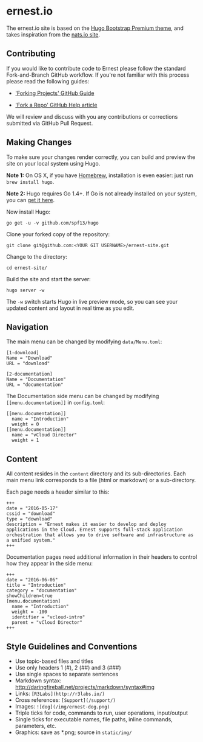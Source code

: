 # ernest.io

The ernest.io site is based on the [Hugo Bootstrap Premium theme](https://github.com/appernetic/hugo-bootstrap-premium), and takes inspiration from the [nats.io site](http://nats.io).

## Contributing

If you would like to contribute code to Ernest please follow the standard Fork-and-Branch GitHub workflow. If you're not familiar with this process please read the following guides:

* ['Forking Projects' GitHub Guide](https://guides.github.com/activities/forking/)

* ['Fork a Repo' GitHub Help article](https://help.github.com/articles/fork-a-repo/)

We will review and discuss with you any contributions or corrections submitted via GitHub Pull Request.

## Making Changes

To make sure your changes render correctly, you can build and preview the site on your local system using Hugo. 

**Note 1:** On OS X, if you have [Homebrew](http://brew.sh/), installation is even easier: just run `brew install hugo`.

**Note 2:** Hugo requires Go 1.4+. If Go is not already installed on your system, you can [get it here](https://golang.org/dl/).

Now install Hugo:

```
go get -u -v github.com/spf13/hugo
```

Clone your forked copy of the repository:

```
git clone git@github.com:<YOUR GIT USERNAME>/ernest-site.git
```

Change to the directory:

```
cd ernest-site/
```

Build the site and start the server:

```
hugo server -w
```

The `-w` switch starts Hugo in live preview mode, so you can see your updated content and layout in real time as you edit.

## Navigation

The main menu can be changed by modifying `data/Menu.toml`:

```
[1-download]
Name = "Download"
URL = "download"

[2-documentation]
Name = "Documentation"
URL = "documentation"
```

The Documentation side menu can be changed by modifying `[[menu.documentation]]` in `config.toml`:

```
[[menu.documentation]]
  name = "Introduction"
  weight = 0
[[menu.documentation]]
  name = "vCloud Director"
  weight = 1
```

## Content

All content resides in the `content` directory and its sub-directories. Each main menu link corresponds to a file (html or markdown) or a sub-directory.

Each page needs a header similar to this:

```
+++
date = "2016-05-17"
cssid = "download"
type = "download"
description = "Ernest makes it easier to develop and deploy applications in the Cloud. Ernest supports full-stack application orchestration that allows you to drive software and infrastructure as a unified system."
+++
```

Documentation pages need additional information in their headers to control how they appear in the side menu:

```
+++
date = "2016-06-06"
title = "Introduction"
category = "documentation"
showChildren=true
[menu.documentation]
  name = "Introduction"
  weight = -100
  identifier = "vcloud-intro"
  parent = "vCloud Director"
+++
```

## Style Guidelines and Conventions

* Use topic-based files and titles
* Use only headers 1 (#), 2 (##) and 3 (###)
* Use single spaces to separate sentences
* Markdown syntax: http://daringfireball.net/projects/markdown/syntax#img
 * Links: `[R3Labs](http://r3labs.io/)`
 * Cross references: `[Support](/support/)`
 * Images: `![dog](/img/ernest-dog.png)`
* Triple ticks for code, commands to run, user operations, input/output
* Single ticks for executable names, file paths, inline commands, parameters, etc.
* Graphics: save as *.png; source in `static/img/`
